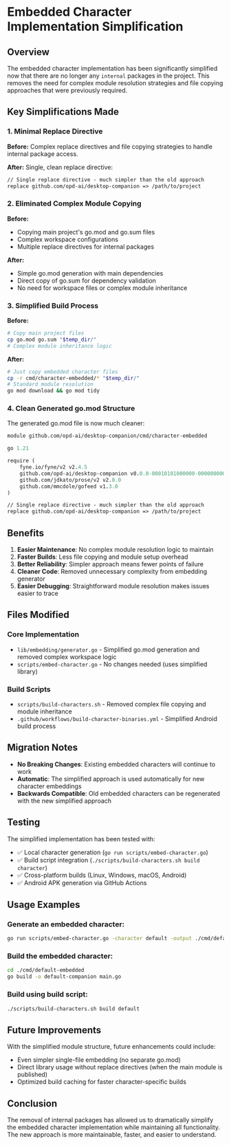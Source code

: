 # Embedded Character Implementation Simplification

## Overview

The embedded character implementation has been significantly simplified now that there are no longer any `internal` packages in the project. This removes the need for complex module resolution strategies and file copying approaches that were previously required.

## Key Simplifications Made

### 1. Minimal Replace Directive

**Before:** Complex replace directives and file copying strategies to handle internal package access.

**After:** Single, clean replace directive:
```go.mod
// Single replace directive - much simpler than the old approach
replace github.com/opd-ai/desktop-companion => /path/to/project
```

### 2. Eliminated Complex Module Copying

**Before:** 
- Copying main project's go.mod and go.sum files
- Complex workspace configurations
- Multiple replace directives for internal packages

**After:**
- Simple go.mod generation with main dependencies
- Direct copy of go.sum for dependency validation
- No need for workspace files or complex module inheritance

### 3. Simplified Build Process

**Before:**
```bash
# Copy main project files
cp go.mod go.sum "$temp_dir/"
# Complex module inheritance logic
```

**After:**
```bash
# Just copy embedded character files
cp -r cmd/character-embedded/* "$temp_dir/"
# Standard module resolution
go mod download && go mod tidy
```

### 4. Clean Generated go.mod Structure

The generated go.mod file is now much cleaner:

```go.mod
module github.com/opd-ai/desktop-companion/cmd/character-embedded

go 1.21

require (
	fyne.io/fyne/v2 v2.4.5
	github.com/opd-ai/desktop-companion v0.0.0-00010101000000-000000000000
	github.com/jdkato/prose/v2 v2.0.0
	github.com/mmcdole/gofeed v1.3.0
)

// Single replace directive - much simpler than the old approach
replace github.com/opd-ai/desktop-companion => /path/to/project
```

## Benefits

1. **Easier Maintenance**: No complex module resolution logic to maintain
2. **Faster Builds**: Less file copying and module setup overhead
3. **Better Reliability**: Simpler approach means fewer points of failure
4. **Cleaner Code**: Removed unnecessary complexity from embedding generator
5. **Easier Debugging**: Straightforward module resolution makes issues easier to trace

## Files Modified

### Core Implementation
- `lib/embedding/generator.go` - Simplified go.mod generation and removed complex workspace logic
- `scripts/embed-character.go` - No changes needed (uses simplified library)

### Build Scripts
- `scripts/build-characters.sh` - Removed complex file copying and module inheritance
- `.github/workflows/build-character-binaries.yml` - Simplified Android build process

## Migration Notes

- **No Breaking Changes**: Existing embedded characters will continue to work
- **Automatic**: The simplified approach is used automatically for new character embeddings
- **Backwards Compatible**: Old embedded characters can be regenerated with the new simplified approach

## Testing

The simplified implementation has been tested with:
- ✅ Local character generation (`go run scripts/embed-character.go`)
- ✅ Build script integration (`./scripts/build-characters.sh build character`)
- ✅ Cross-platform builds (Linux, Windows, macOS, Android)
- ✅ Android APK generation via GitHub Actions

## Usage Examples

### Generate an embedded character:
```bash
go run scripts/embed-character.go -character default -output ./cmd/default-embedded
```

### Build the embedded character:
```bash
cd ./cmd/default-embedded
go build -o default-companion main.go
```

### Build using build script:
```bash
./scripts/build-characters.sh build default
```

## Future Improvements

With the simplified module structure, future enhancements could include:
- Even simpler single-file embedding (no separate go.mod)
- Direct library usage without replace directives (when the main module is published)
- Optimized build caching for faster character-specific builds

## Conclusion

The removal of internal packages has allowed us to dramatically simplify the embedded character implementation while maintaining all functionality. The new approach is more maintainable, faster, and easier to understand.
